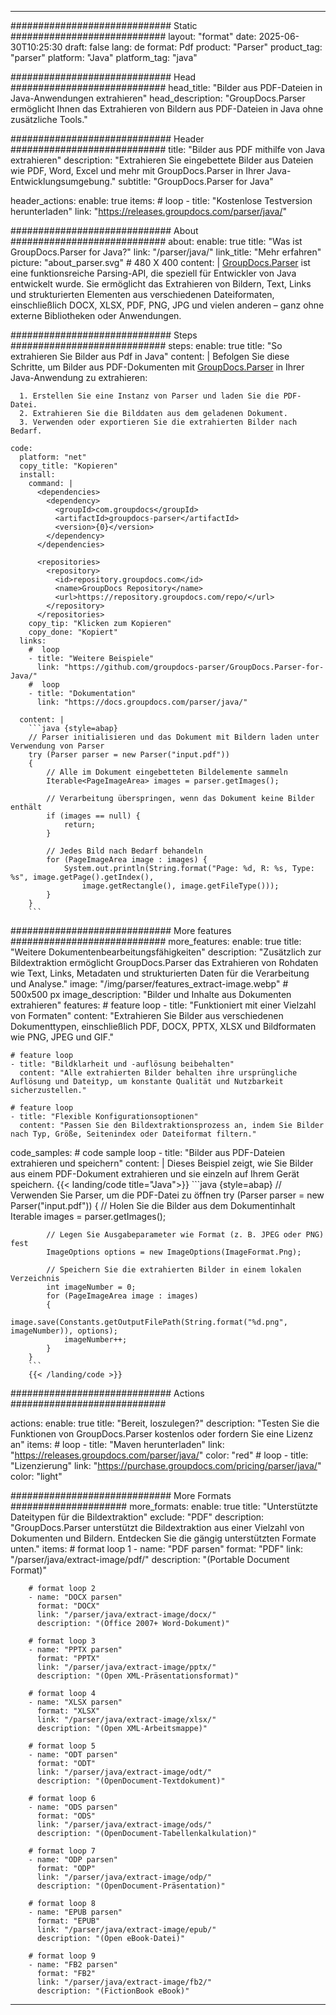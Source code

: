 


---
############################# Static ############################
layout: "format"
date:  2025-06-30T10:25:30
draft: false
lang: de
format: Pdf
product: "Parser"
product_tag: "parser"
platform: "Java"
platform_tag: "java"

############################# Head ############################
head_title: "Bilder aus PDF-Dateien in Java-Anwendungen extrahieren"
head_description: "GroupDocs.Parser ermöglicht Ihnen das Extrahieren von Bildern aus PDF-Dateien in Java ohne zusätzliche Tools."

############################# Header ############################
title: "Bilder aus PDF mithilfe von Java extrahieren" 
description: "Extrahieren Sie eingebettete Bilder aus Dateien wie PDF, Word, Excel und mehr mit GroupDocs.Parser in Ihrer Java-Entwicklungsumgebung."
subtitle: "GroupDocs.Parser for Java" 

header_actions:
  enable: true
  items:
    #  loop
    - title: "Kostenlose Testversion herunterladen"
      link: "https://releases.groupdocs.com/parser/java/"
      
############################# About ############################
about:
    enable: true
    title: "Was ist GroupDocs.Parser for Java?"
    link: "/parser/java/"
    link_title: "Mehr erfahren"
    picture: "about_parser.svg" # 480 X 400
    content: |
       [GroupDocs.Parser](/parser/java/) ist eine funktionsreiche Parsing-API, die speziell für Entwickler von Java entwickelt wurde. Sie ermöglicht das Extrahieren von Bildern, Text, Links und strukturierten Elementen aus verschiedenen Dateiformaten, einschließlich DOCX, XLSX, PDF, PNG, JPG und vielen anderen – ganz ohne externe Bibliotheken oder Anwendungen.

############################# Steps ############################
steps:
    enable: true
    title: "So extrahieren Sie Bilder aus Pdf in Java"
    content: |
      Befolgen Sie diese Schritte, um Bilder aus PDF-Dokumenten mit [GroupDocs.Parser](/parser/java/) in Ihrer Java-Anwendung zu extrahieren:
      
      1. Erstellen Sie eine Instanz von Parser und laden Sie die PDF-Datei.
      2. Extrahieren Sie die Bilddaten aus dem geladenen Dokument.
      3. Verwenden oder exportieren Sie die extrahierten Bilder nach Bedarf.
   
    code:
      platform: "net"
      copy_title: "Kopieren"
      install:
        command: |
          <dependencies>
            <dependency>
              <groupId>com.groupdocs</groupId>
              <artifactId>groupdocs-parser</artifactId>
              <version>{0}</version>
            </dependency>
          </dependencies>

          <repositories>
            <repository>
              <id>repository.groupdocs.com</id>
              <name>GroupDocs Repository</name>
              <url>https://repository.groupdocs.com/repo/</url>
            </repository>
          </repositories>
        copy_tip: "Klicken zum Kopieren"
        copy_done: "Kopiert"
      links:
        #  loop
        - title: "Weitere Beispiele"
          link: "https://github.com/groupdocs-parser/GroupDocs.Parser-for-Java/"
        #  loop
        - title: "Dokumentation"
          link: "https://docs.groupdocs.com/parser/java/"
          
      content: |
        ```java {style=abap}
        // Parser initialisieren und das Dokument mit Bildern laden unter Verwendung von Parser
        try (Parser parser = new Parser("input.pdf"))
        {
            // Alle im Dokument eingebetteten Bildelemente sammeln
            Iterable<PageImageArea> images = parser.getImages();

            // Verarbeitung überspringen, wenn das Dokument keine Bilder enthält
            if (images == null) {
                return;
            }

            // Jedes Bild nach Bedarf behandeln
            for (PageImageArea image : images) {
                System.out.println(String.format("Page: %d, R: %s, Type: %s", image.getPage().getIndex(), 
                    image.getRectangle(), image.getFileType()));
            }
        }
        ```            

############################# More features ############################
more_features:
  enable: true
  title: "Weitere Dokumentenbearbeitungsfähigkeiten"
  description: "Zusätzlich zur Bildextraktion ermöglicht GroupDocs.Parser das Extrahieren von Rohdaten wie Text, Links, Metadaten und strukturierten Daten für die Verarbeitung und Analyse."
  image: "/img/parser/features_extract-image.webp" # 500x500 px
  image_description: "Bilder und Inhalte aus Dokumenten extrahieren"
  features:
    # feature loop
    - title: "Funktioniert mit einer Vielzahl von Formaten"
      content: "Extrahieren Sie Bilder aus verschiedenen Dokumenttypen, einschließlich PDF, DOCX, PPTX, XLSX und Bildformaten wie PNG, JPEG und GIF."

    # feature loop
    - title: "Bildklarheit und -auflösung beibehalten"
      content: "Alle extrahierten Bilder behalten ihre ursprüngliche Auflösung und Dateityp, um konstante Qualität und Nutzbarkeit sicherzustellen."

    # feature loop
    - title: "Flexible Konfigurationsoptionen"
      content: "Passen Sie den Bildextraktionsprozess an, indem Sie Bilder nach Typ, Größe, Seitenindex oder Dateiformat filtern."
      
  code_samples:
    # code sample loop
    - title: "Bilder aus PDF-Dateien extrahieren und speichern"
      content: |
        Dieses Beispiel zeigt, wie Sie Bilder aus einem PDF-Dokument extrahieren und sie einzeln auf Ihrem Gerät speichern.
        {{< landing/code title="Java">}}
        ```java {style=abap}
        //  Verwenden Sie Parser, um die PDF-Datei zu öffnen
        try (Parser parser = new Parser("input.pdf"))
        {
            // Holen Sie die Bilder aus dem Dokumentinhalt
            Iterable<PageImageArea> images = parser.getImages();

            // Legen Sie Ausgabeparameter wie Format (z. B. JPEG oder PNG) fest
            ImageOptions options = new ImageOptions(ImageFormat.Png);

            // Speichern Sie die extrahierten Bilder in einem lokalen Verzeichnis
            int imageNumber = 0;
            for (PageImageArea image : images)
            {
                image.save(Constants.getOutputFilePath(String.format("%d.png", imageNumber)), options);
                imageNumber++;
            }
        }
        ```
        {{< /landing/code >}}


############################# Actions ############################

actions:
  enable: true
  title: "Bereit, loszulegen?"
  description: "Testen Sie die Funktionen von GroupDocs.Parser kostenlos oder fordern Sie eine Lizenz an"
  items:
    #  loop
    - title: "Maven herunterladen"
      link: "https://releases.groupdocs.com/parser/java/"
      color: "red"
        #  loop
    - title: "Lizenzierung"
      link: "https://purchase.groupdocs.com/pricing/parser/java/"
      color: "light"


############################# More Formats #####################
more_formats:
    enable: true
    title: "Unterstützte Dateitypen für die Bildextraktion"
    exclude: "PDF"
    description: "GroupDocs.Parser unterstützt die Bildextraktion aus einer Vielzahl von Dokumenten und Bildern. Entdecken Sie die gängig unterstützten Formate unten."
    items: 
        # format loop 1
        - name: "PDF parsen"
          format: "PDF"
          link: "/parser/java/extract-image/pdf/"
          description: "(Portable Document Format)"
          
        # format loop 2
        - name: "DOCX parsen"
          format: "DOCX"
          link: "/parser/java/extract-image/docx/"
          description: "(Office 2007+ Word-Dokument)"
          
        # format loop 3
        - name: "PPTX parsen"
          format: "PPTX"
          link: "/parser/java/extract-image/pptx/"
          description: "(Open XML-Präsentationsformat)"
          
        # format loop 4
        - name: "XLSX parsen"
          format: "XLSX"
          link: "/parser/java/extract-image/xlsx/"
          description: "(Open XML-Arbeitsmappe)"
          
        # format loop 5
        - name: "ODT parsen"
          format: "ODT"
          link: "/parser/java/extract-image/odt/"
          description: "(OpenDocument-Textdokument)"
          
        # format loop 6
        - name: "ODS parsen"
          format: "ODS"
          link: "/parser/java/extract-image/ods/"
          description: "(OpenDocument-Tabellenkalkulation)"
          
        # format loop 7
        - name: "ODP parsen"
          format: "ODP"
          link: "/parser/java/extract-image/odp/"
          description: "(OpenDocument-Präsentation)"
          
        # format loop 8
        - name: "EPUB parsen"
          format: "EPUB"
          link: "/parser/java/extract-image/epub/"
          description: "(Open eBook-Datei)"
          
        # format loop 9
        - name: "FB2 parsen"
          format: "FB2"
          link: "/parser/java/extract-image/fb2/"
          description: "(FictionBook eBook)"
         
          

---